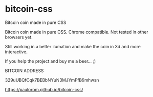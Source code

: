 # bitcoin-css
Bitcoin coin made in pure CSS

Bitcoin coin made in pure CSS. Chrome compatible. Not tested in other browsers yet.

Still working in a better ilumation and make the coin in 3d and more interactive.

If you help the project and buy me a beer... ;)

BITCOIN ADDRESS

329uUBQfCqk7BEBbNYuN3MJYmFfB9mhwsn


https://paulorom.github.io/bitcoin-css/
